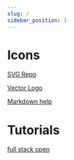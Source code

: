 ```yaml
---
slug: /
sidebar_position: 1
---
```


# Icons
[SVG Repo](https://www.svgrepo.com/)

[Vector Logo](https://www.vectorlogo.zone/)


[Markdown help](https://commonmark.org/help/)


# Tutorials
[full stack open](https://fullstackopen.com/en/)